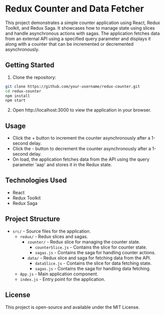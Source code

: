 # Redux Counter and Data Fetcher

This project demonstrates a simple counter application using React, Redux Toolkit, and Redux Saga. It showcases how to manage state using slices and handle asynchronous actions with sagas. The application fetches data from an external API using a specified query parameter and displays it along with a counter that can be incremented or decremented asynchronously.

## Getting Started

1. Clone the repository:
```bash
git clone https://github.com/your-username/redux-counter.git
cd redux-counter
npm install
npm start
```
2. Open http://localhost:3000 to view the application in your browser.

## Usage

- Click the + button to increment the counter asynchronously after a 1-second delay.
- Click the - button to decrement the counter asynchronously after a 1-second delay.
- On load, the application fetches data from the API using the query parameter 'aap' and stores it in the Redux state.

## Technologies Used

- React
- Redux Toolkit
- Redux Saga

## Project Structure

- `src/` - Source files for the application.
  - `redux/` - Redux slices and sagas.
    - `counter/` - Redux slice for managing the counter state.
      - `counterSlice.js` - Contains the slice for counter state.
      - `sagas.js` - Contains the saga for handling counter actions.
    - `data/` - Redux slice and saga for fetching data from the API.
      - `dataSlice.js` - Contains the slice for data fetching state.
      - `sagas.js` - Contains the saga for handling data fetching.
  - `App.js` - Main application component.
  - `index.js` - Entry point for the application.

## License

This project is open-source and available under the MIT License.
